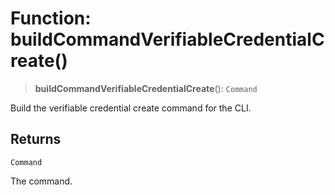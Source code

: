# Function: buildCommandVerifiableCredentialCreate()

> **buildCommandVerifiableCredentialCreate**(): `Command`

Build the verifiable credential create command for the CLI.

## Returns

`Command`

The command.
